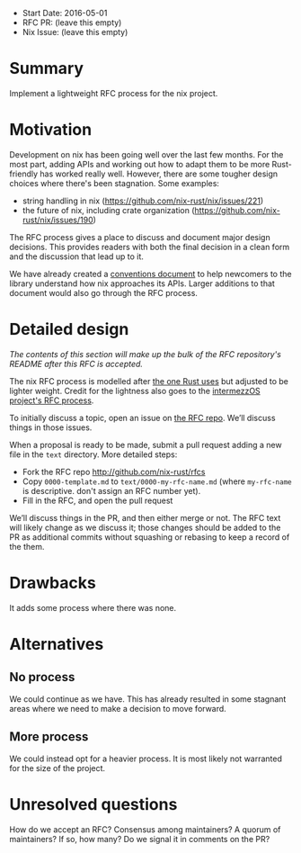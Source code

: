 - Start Date: 2016-05-01
- RFC PR: (leave this empty)
- Nix Issue: (leave this empty)

# Summary
[summary]: #summary

Implement a lightweight RFC process for the nix project.

# Motivation
[motivation]: #motivation

Development on nix has been going well over the last few months. For the most
part, adding APIs and working out how to adapt them to be more Rust-friendly
has worked really well. However, there are some tougher design choices where
there's been stagnation. Some examples:

- string handling in nix (https://github.com/nix-rust/nix/issues/221)
- the future of nix, including crate organization
  (https://github.com/nix-rust/nix/issues/190)

The RFC process gives a place to discuss and document major design
decisions. This provides readers with both the final decision in a clean form
and the discussion that lead up to it.

We have already created a [conventions document][conventions] to help newcomers
to the library understand how nix approaches its APIs. Larger additions to that
document would also go through the RFC process.

[conventions]: https://github.com/nix-rust/nix/blob/master/CONVENTIONS.md


# Detailed design
[design]: #detailed-design

*The contents of this section will make up the bulk of the RFC repository's
README after this RFC is accepted.*

The nix RFC process is modelled after [the one Rust uses][rust-rfc-process] but
adjusted to be lighter weight. Credit for the lightness also goes to the
[intermezzOS project's RFC process][intermezzos-rfcs].

[rust-rfc-process]: https://github.com/rust-lang/rfcs#what-the-process-is
[intermezzos-rfcs]: https://github.com/intermezzOS/rfcs

To initially discuss a topic, open an issue on [the RFC repo][nix-rfcs]. We’ll
discuss things in those issues.

[nix-rfcs]: https://github.com/nix-rust/rfcs

When a proposal is ready to be made, submit a pull request adding a new file in
the `text` directory. More detailed steps:
  - Fork the RFC repo http://github.com/nix-rust/rfcs
  - Copy `0000-template.md` to `text/0000-my-rfc-name.md` (where `my-rfc-name`
    is descriptive. don't assign an RFC number yet).
  - Fill in the RFC, and open the pull request

We’ll discuss things in the PR, and then either merge or not. The RFC text will
likely change as we discuss it; those changes should be added to the PR as
additional commits without squashing or rebasing to keep a record of the them.


# Drawbacks
[drawbacks]: #drawbacks

It adds some process where there was none.

# Alternatives
[alternatives]: #alternatives

## No process

We could continue as we have. This has already resulted in some stagnant areas
where we need to make a decision to move forward. 

## More process

We could instead opt for a heavier process. It is most likely not warranted for
the size of the project.

# Unresolved questions
[unresolved]: #unresolved-questions

How do we accept an RFC? Consensus among maintainers? A quorum of
maintainers? If so, how many? Do we signal it in comments on the PR?
